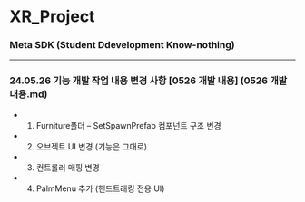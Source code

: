 # XR_Project

### Meta SDK (Student Ddevelopment Know-nothing)

----


### 24.05.26 기능 개발 작업 내용 변경 사항 [0526 개발 내용] (0526 개발 내용.md)
- 1. Furniture폴더 – SetSpawnPrefab 컴포넌트 구조 변경
- 2. 오브젝트 UI 변경 (기능은 그대로)
- 3. 컨트롤러 매핑 변경
- 4. PalmMenu 추가 (핸드트래킹 전용 UI)
